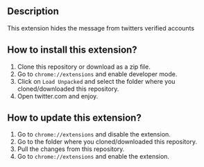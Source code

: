 ## Description

This extension hides the message from twitters verified accounts

## How to install this extension?

1. Clone this repository or download as a zip file.
2. Go to `chrome://extensions` and enable developer mode.
3. Click on `Load Unpacked` and select the folder where you cloned/downloaded this repository.
4. Open twitter.com and enjoy.

## How to update this extension?

1. Go to `chrome://extensions` and disable the extension.
2. Go to the folder where you cloned/downloaded this repository.
3. Pull the changes from this repository.
4. Go to `chrome://extensions` and enable the extension.
